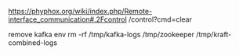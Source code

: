 https://phyphox.org/wiki/index.php/Remote-interface_communication#.2Fcontrol
/control?cmd=clear

remove kafka env
rm -rf /tmp/kafka-logs /tmp/zookeeper /tmp/kraft-combined-logs